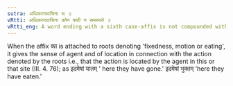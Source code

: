 ```yaml
---
sutra: अधिकरणवाचिना च ॥ 
vRtti: अधिकरणवाचिना क्तेन षष्ठी न समस्यते ॥
vRtti_eng: A word ending with a sixth case-affix is not compounded with a word ending with the affix '_kta_,' when the force of the latter is to denote 'locality' in which something has happened. 
--- 
```

When the affix क्त is attached to roots denoting 'fixedness, motion or eating', it gives the sense of agent and of location in connection with the action denoted by the roots i.e., that the action is located by the agent in this or that site (III. 4. 76); as इदमेषां यातम् ' here they have gone.'  इदमेषां भुक्तम् 'here they have eaten.' 

